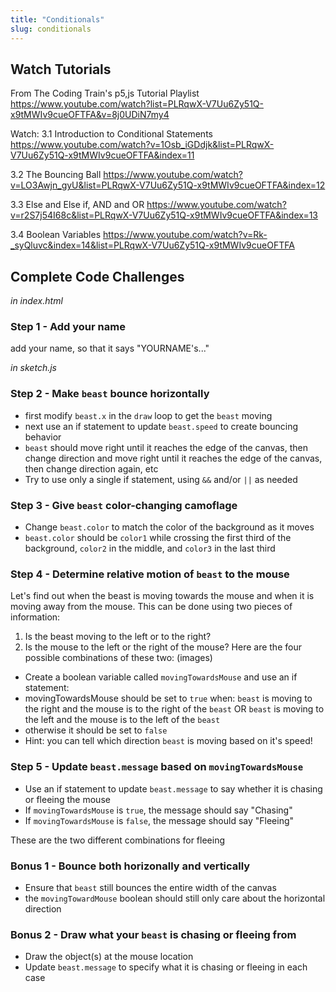 ```yaml
---
title: "Conditionals"
slug: conditionals
---
```


## Watch Tutorials
From The Coding Train's p5,js Tutorial Playlist
https://www.youtube.com/watch?list=PLRqwX-V7Uu6Zy51Q-x9tMWIv9cueOFTFA&v=8j0UDiN7my4

Watch:
3.1 Introduction to Conditional Statements
https://www.youtube.com/watch?v=1Osb_iGDdjk&list=PLRqwX-V7Uu6Zy51Q-x9tMWIv9cueOFTFA&index=11

3.2 The Bouncing Ball
https://www.youtube.com/watch?v=LO3Awjn_gyU&list=PLRqwX-V7Uu6Zy51Q-x9tMWIv9cueOFTFA&index=12

3.3 Else and Else if, AND and OR
https://www.youtube.com/watch?v=r2S7j54I68c&list=PLRqwX-V7Uu6Zy51Q-x9tMWIv9cueOFTFA&index=13

3.4 Boolean Variables
https://www.youtube.com/watch?v=Rk-_syQluvc&index=14&list=PLRqwX-V7Uu6Zy51Q-x9tMWIv9cueOFTFA

## Complete Code Challenges
*in index.html*
### Step 1 - Add your name
add your name, so that it says "YOURNAME's..."

*in sketch.js*
### Step 2 - Make `beast` bounce horizontally
- first modify `beast.x` in the `draw` loop to get the `beast` moving
- next use an if statement to update `beast.speed` to create bouncing behavior
- `beast` should move right until it reaches the edge of the canvas, then change direction and move right until it reaches the edge of the canvas, then change direction again, etc
- Try to use only a single if statement, using `&&` and/or `||` as needed

### Step 3 - Give `beast` color-changing camoflage
- Change `beast.color` to match the color of the background as it moves
- `beast.color` should be `color1` while crossing the first third of the background, `color2` in the middle, and `color3` in the last third

### Step 4 - Determine relative motion of `beast` to the mouse
Let's find out when the beast is moving towards the mouse and when it is moving away from the mouse. This can be done using two pieces of information:
1. Is the beast moving to the left or to the right?
2. Is the mouse to the left or the right of the mouse?
Here are the four possible combinations of these two:
(images)

- Create a boolean variable called `movingTowardsMouse` and use an if statement:
- movingTowardsMouse should be set to `true` when:
`beast` is moving to the right and the mouse is to the right of the `beast`
OR `beast` is moving to the left and the mouse is to the left of the `beast`
- otherwise it should be set to `false`
- Hint: you can tell which direction `beast` is moving based on it's speed!

### Step 5 - Update `beast.message` based on `movingTowardsMouse`
- Use an if statement to update `beast.message` to say whether it is chasing or fleeing the mouse
- If `movingTowardsMouse` is `true`, the message should say "Chasing"
- If `movingTowardsMouse` is `false`, the message should say "Fleeing"

These are the two different combinations for fleeing

### Bonus 1 - Bounce both horizonally and vertically
- Ensure that `beast` still bounces the entire width of the canvas
- the `movingTowardMouse` boolean should still only care about the horizontal direction

### Bonus 2 - Draw what your `beast` is chasing or fleeing from
- Draw the object(s) at the mouse location
- Update `beast.message` to specify what it is chasing or fleeing in each case
